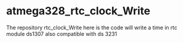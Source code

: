 # atmega328_rtc_clock_Write
The repository rtc_clock_Write here is the code will write a time in rtc module ds1307 also compatible with ds 3231
